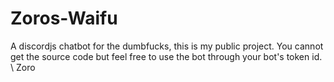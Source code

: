 # Zoros-Waifu
A discordjs chatbot
for the dumbfucks, this is my public project. You cannot get the source code but feel free to use the bot through your bot's token id.
\\ Zoro
